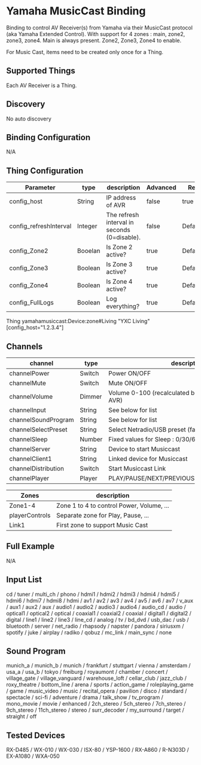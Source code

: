 # Yamaha MusicCast Binding

Binding to control AV Receiver(s) from Yamaha via their MusicCast protocol (aka Yamaha Extended Control).
With support for 4 zones : main, zone2, zone3, zone4. Main is always present. Zone2, Zone3, Zone4 to enable.

For Music Cast, items need to be created only once for a Thing.

## Supported Things

Each AV Receiver is a Thing.

## Discovery

No auto discovery

## Binding Configuration

N/A

## Thing Configuration

| Parameter              | type    | description                                             | Advanced | Required      |
|------------------------|---------|---------------------------------------------------------|----------|---------------|
| config_host            | String  | IP address of AVR                                       | false    | true          |
| config_refreshInterval | Integer | The refresh interval in seconds (0=disable).            | false    | Default=60    |
| config_Zone2           | Booelan | Is Zone 2 active?                                       | true     | Default=false |
| config_Zone3           | Boolean | Is Zone 3 active?                                       | true     | Default=false |
| config_Zone4           | Boolean | Is Zone 4 active?                                       | true     | Default=false |
| config_FullLogs        | Boolean | Log everything?                                         | true     | Default=false |

Thing yamahamusiccast:Device:zone#Living "YXC Living" [config_host="1.2.3.4"]

## Channels

| channel              | type   | description                                         |
|----------------------|--------|-----------------------------------------------------|
| channelPower         | Switch | Power ON/OFF                                        |
| channelMute          | Switch | Mute ON/OFF                                         |
| channelVolume        | Dimmer | Volume 0-100 (recalculated based on Max Volume AVR) |
| channelInput         | String | See below for list                                  |
| channelSoundProgram  | String | See below for list                                  |
| channelSelectPreset  | String | Select Netradio/USB preset (favorite)               |
| channelSleep         | Number | Fixed values for Sleep : 0/30/60/90/120             |
| channelServer        | String | Device to start Musiccast                           |
| channelClient1       | String | Linked device for Musiccast                         |
| channelDistribution  | Switch | Start Musiccast Link                                |
| channelPlayer        | Player | PLAY/PAUSE/NEXT/PREVIOUS/REWIND/FASTFORWARD         |

| Zones                | description                                          |
|----------------------|------------------------------------------------------|
| Zone1-4              | Zone 1 to 4 to control Power, Volume, ...            |
| playerControls       | Separate zone for Play, Pause, ...                   |
| Link1                | First zone to support Music Cast                     |


## Full Example

N/A

## Input List

cd / tuner / multi_ch / phono / hdmi1 / hdmi2 / hdmi3 / hdmi4 / hdmi5 / hdmi6 / hdmi7 /
hdmi8 / hdmi / av1 / av2 / av3 / av4 / av5 / av6 / av7 / v_aux / aux1 / aux2 / aux / audio1 /
audio2 / audio3 / audio4 / audio_cd / audio / optical1 / optical2 / optical / coaxial1 / coaxial2 /
coaxial / digital1 / digital2 / digital / line1 / line2 / line3 / line_cd / analog / tv / bd_dvd /
usb_dac / usb / bluetooth / server / net_radio / rhapsody / napster / pandora / siriusxm /
spotify / juke / airplay / radiko / qobuz / mc_link / main_sync / none

## Sound Program

munich_a / munich_b / munich / frankfurt / stuttgart / vienna / amsterdam / usa_a / usa_b /
tokyo / freiburg / royaumont / chamber / concert / village_gate / village_vanguard /
warehouse_loft / cellar_club / jazz_club / roxy_theatre / bottom_line / arena / sports /
action_game / roleplaying_game / game / music_video / music / recital_opera / pavilion /
disco / standard / spectacle / sci-fi / adventure / drama / talk_show / tv_program /
mono_movie / movie / enhanced / 2ch_stereo / 5ch_stereo / 7ch_stereo / 9ch_stereo /
11ch_stereo / stereo / surr_decoder / my_surround / target / straight / off

## Tested Devices

RX-D485 / WX-010 / WX-030 / ISX-80 / YSP-1600 / RX-A860 / R-N303D / EX-A1080 / WXA-050